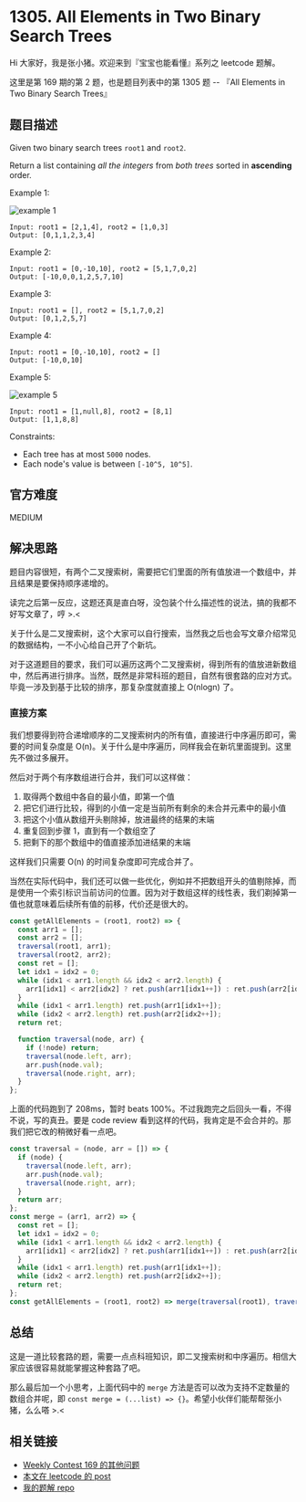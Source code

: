 # 1305. All Elements in Two Binary Search Trees

Hi 大家好，我是张小猪。欢迎来到『宝宝也能看懂』系列之 leetcode 题解。

这里是第 169 期的第 2 题，也是题目列表中的第 1305 题 -- 『All Elements in Two Binary Search Trees』

## 题目描述

Given two binary search trees `root1` and `root2`.

Return a list containing _all the integers_ from _both trees_ sorted in __ascending__ order.

Example 1:

![example 1](https://assets.leetcode.com/uploads/2019/12/18/q2-e1.png)

```shell
Input: root1 = [2,1,4], root2 = [1,0,3]
Output: [0,1,1,2,3,4]
```

Example 2:

```shell
Input: root1 = [0,-10,10], root2 = [5,1,7,0,2]
Output: [-10,0,0,1,2,5,7,10]
```

Example 3:

```shell
Input: root1 = [], root2 = [5,1,7,0,2]
Output: [0,1,2,5,7]
```

Example 4:

```shell
Input: root1 = [0,-10,10], root2 = []
Output: [-10,0,10]
```

Example 5:

![example 5](https://assets.leetcode.com/uploads/2019/12/18/q2-e5-.png)

```shell
Input: root1 = [1,null,8], root2 = [8,1]
Output: [1,1,8,8]
```

Constraints:

- Each tree has at most `5000` nodes.
- Each node's value is between `[-10^5, 10^5]`.

## 官方难度

MEDIUM

## 解决思路

题目内容很短，有两个二叉搜索树，需要把它们里面的所有值放进一个数组中，并且结果是要保持顺序递增的。

读完之后第一反应，这题还真是直白呀，没包装个什么描述性的说法，搞的我都不好写文章了，哼 >.<

关于什么是二叉搜索树，这个大家可以自行搜索，当然我之后也会写文章介绍常见的数据结构，一不小心给自己开了个新坑。

对于这道题目的要求，我们可以遍历这两个二叉搜索树，得到所有的值放进新数组中，然后再进行排序。当然，既然是非常科班的题目，自然有很套路的应对方式。毕竟一涉及到基于比较的排序，那复杂度就直接上 O(nlogn) 了。

### 直接方案

我们想要得到符合递增顺序的二叉搜索树内的所有值，直接进行中序遍历即可，需要的时间复杂度是 O(n)。关于什么是中序遍历，同样我会在新坑里面提到。这里先不做过多展开。

然后对于两个有序数组进行合并，我们可以这样做：

1. 取得两个数组中各自的最小值，即第一个值
1. 把它们进行比较，得到的小值一定是当前所有剩余的未合并元素中的最小值
1. 把这个小值从数组开头剔除掉，放进最终的结果的末端
1. 重复回到步骤 1，直到有一个数组空了
1. 把剩下的那个数组中的值直接添加进结果的末端

这样我们只需要 O(n) 的时间复杂度即可完成合并了。

当然在实际代码中，我们还可以做一些优化，例如并不把数组开头的值剔除掉，而是使用一个索引标识当前访问的位置。因为对于数组这样的线性表，我们剃掉第一值也就意味着后续所有值的前移，代价还是很大的。

```js
const getAllElements = (root1, root2) => {
  const arr1 = [];
  const arr2 = [];
  traversal(root1, arr1);
  traversal(root2, arr2);
  const ret = [];
  let idx1 = idx2 = 0;
  while (idx1 < arr1.length && idx2 < arr2.length) {
    arr1[idx1] < arr2[idx2] ? ret.push(arr1[idx1++]) : ret.push(arr2[idx2++]);
  }
  while (idx1 < arr1.length) ret.push(arr1[idx1++]);
  while (idx2 < arr2.length) ret.push(arr2[idx2++]);
  return ret;

  function traversal(node, arr) {
    if (!node) return;
    traversal(node.left, arr);
    arr.push(node.val);
    traversal(node.right, arr);
  }
};
```

上面的代码跑到了 208ms，暂时 beats 100%。不过我跑完之后回头一看，不得不说，写的真丑。要是 code review 看到这样的代码，我肯定是不会合并的。那我们把它改的稍微好看一点吧。

```js
const traversal = (node, arr = []) => {
  if (node) {
    traversal(node.left, arr);
    arr.push(node.val);
    traversal(node.right, arr);
  }
  return arr;
};
const merge = (arr1, arr2) => {
  const ret = [];
  let idx1 = idx2 = 0;
  while (idx1 < arr1.length && idx2 < arr2.length) {
    arr1[idx1] < arr2[idx2] ? ret.push(arr1[idx1++]) : ret.push(arr2[idx2++]);
  }
  while (idx1 < arr1.length) ret.push(arr1[idx1++]);
  while (idx2 < arr2.length) ret.push(arr2[idx2++]);
  return ret;
};
const getAllElements = (root1, root2) => merge(traversal(root1), traversal(root2));
```

## 总结

这是一道比较套路的题，需要一点点科班知识，即二叉搜索树和中序遍历。相信大家应该很容易就能掌握这种套路了吧。

那么最后加一个小思考，上面代码中的 `merge` 方法是否可以改为支持不定数量的数组合并呢，即 `const merge = (...list) => {}`。希望小伙伴们能帮帮张小猪，么么嗒 >.<

## 相关链接

- [Weekly Contest 169 的其他问题](https://github.com/poppinlp/leetcode#weekly-contest-169)
- [本文在 leetcode 的 post](https://leetcode.com/problems/all-elements-in-two-binary-search-trees/discuss/466812/JavaScript-Easy-to-understand-inorder-traversal-%2B-merge)
- [我的题解 repo](https://github.com/poppinlp/leetcode)
